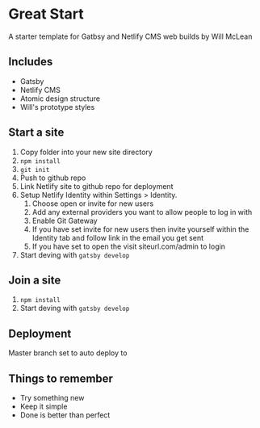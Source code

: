 # Great Start
A starter template for Gatbsy and Netlify CMS web builds by Will McLean

## Includes
- Gatsby
- Netlify CMS
- Atomic design structure
- Will's prototype styles

## Start a site
1. Copy folder into your new site directory
1. `npm install`
1. `git init`
1. Push to github repo
1. Link Netlify site to github repo for deployment
1. Setup Netlify Identity within Settings > Identity. 
	1. Choose open or invite for new users
	1. Add any external providers you want to allow people to log in with
	1. Enable Git Gateway
	1. If you have set invite for new users then invite yourself within the Identity tab and follow link in the email you get sent
	1. If you have set to open the visit siteurl.com/admin to login
1. Start deving with `gatsby develop`

## Join a site
1. `npm install`
1. Start deving with `gatsby develop`

## Deployment
Master branch set to auto deploy to <insert url here>

## Things to remember
- Try something new
- Keep it simple
- Done is better than perfect